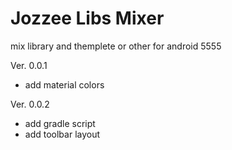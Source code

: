 # Jozzee Libs Mixer
mix library and themplete or other for android 5555

Ver. 0.0.1
  - add material colors
  
Ver. 0.0.2
  - add gradle script
  - add toolbar layout
